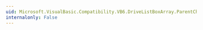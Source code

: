 ```yaml
---
uid: Microsoft.VisualBasic.Compatibility.VB6.DriveListBoxArray.ParentChanged
internalonly: False
---
```

